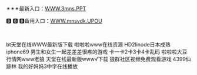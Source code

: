 <p>
	✴✴✴最新入口：<a href="http://www.baidu.com/link?url=6MA2SWnO3Raqke39an_0PUxosM6ZrUGzi1BN9tNnlPW&wd">WWW.3mns.PPT</a> 
	<p>
		🅱
🅱
🅱备用入口：<a href="http://www.baidu.com/link?url=6MA2SWnO3Raqke39an_0PUxosM6ZrUGzi1BN9tNnlPW&wd">WWW.mnsvdk.UPOU</a> 
	</p>
	<p>
		<br />
	</p>
	<p>
		bt天堂在线WWW最新版下载
啦啦啦www在线资源
HD2linode日本成熟iphone69
男生和女生一起差差差很疼的游戏
卡一卡2卡3卡4卡乱码
啦啦啦大豆行情网www老狼
天堂在线最新版www√下载
狼群社区视频免费观看游戏
4399仙踪林
我的好妈妈3中字在线播放
	</p>
